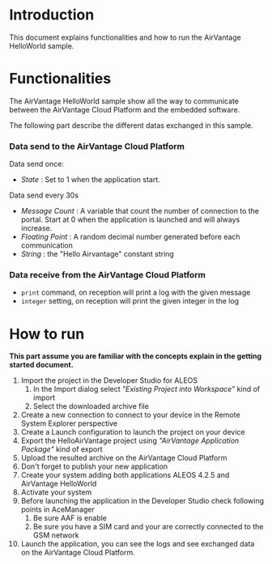 Introduction
============
This document explains functionalities and how to run the AirVantage HelloWorld sample.

Functionalities
===============
The AirVantage HelloWorld sample show all the way to communicate between the AirVantage Cloud Platform and the embedded software.

The following part describe the different datas exchanged in this sample.

### Data send to the AirVantage Cloud Platform

Data send once:

* *State* : Set to 1 when the application start.

Data send every 30s

* *Message Count* : A variable that count the number of connection to the portal. Start at 0 when the application is launched and will always increase.
* *Floating Point* : A random decimal number generated before each communication
* *String* : the "Hello Airvantage" constant string

### Data receive from the AirVantage Cloud Platform

* `print` command, on reception will print a log with the given message
* `integer` setting, on reception will print the given integer in the log

How to run
==========

**This part assume you are familiar with the concepts explain in the getting started document.**

1. Import the project in the Developer Studio for ALEOS
    1. In the Import dialog select *"Existing Project into Workspace"* kind of import
    1. Select the downloaded archive file
1. Create a new connection to connect to your device in the Remote System Explorer perspective
1. Create a Launch configuration to launch the project on your device
1. Export the HelloAirVantage project using *"AirVantage Application Package"* kind of export
1. Upload the resulted archive on the AirVantage Cloud Platform
1. Don't forget to publish your new application
1. Create your system adding both applications ALEOS 4.2.5 and AirVantage HelloWorld
1. Activate your system
1. Before launching the application in the Developer Studio check following points in AceManager
    1. Be sure AAF is enable
    1. Be sure you have a SIM card and your are correctly connected to the GSM network
1. Launch the application, you can see the logs and see exchanged data on the AirVantage Cloud Platform.
